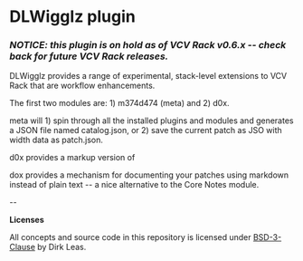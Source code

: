 
# DLWigglz plugin

### *NOTICE: this plugin is on hold as of VCV Rack v0.6.x -- check back for future VCV Rack releases.*

DLWigglz provides a range of experimental, stack-level extensions to VCV Rack that
are workflow enhancements.

The first two modules are: 1) m374d474 (meta) and 2) d0x.

meta will 1) spin through all the installed plugins and modules and generates a
JSON file named catalog.json, or 2) save the current patch as JSO with width data
as patch.json.

d0x provides a markup version of

dox provides a mechanism for documenting your patches using markdown instead of
plain text -- a nice alternative to the Core Notes module.

--

**Licenses**

All concepts and source code in this repository is licensed under [BSD-3-Clause](LICENSE) by Dirk Leas.
